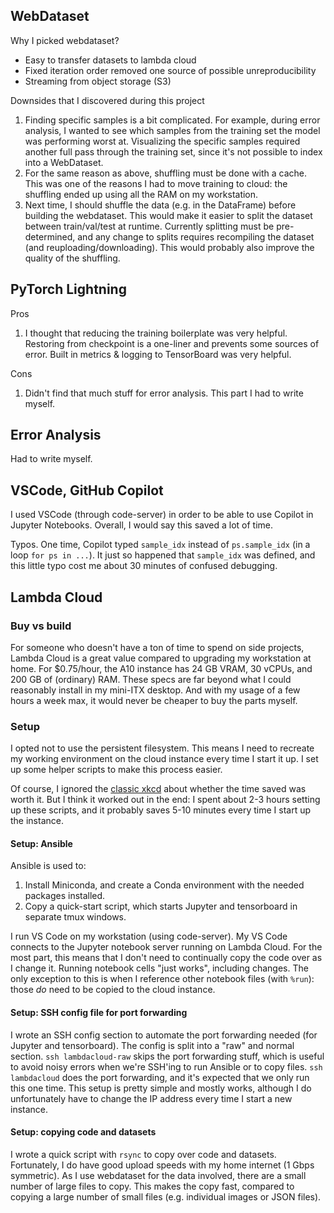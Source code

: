 ## WebDataset

Why I picked webdataset?

- Easy to transfer datasets to lambda cloud
- Fixed iteration order removed one source of possible unreproducibility
- Streaming from object storage (S3)

Downsides that I discovered during this project

1. Finding specific samples is a bit complicated. For example, during error analysis, I wanted to see which samples from the training set the model was performing worst at. Visualizing the specific samples required another full pass through the training set, since it's not possible to index into a WebDataset.
1. For the same reason as above, shuffling must be done with a cache. This was one of the reasons I had to move training to cloud: the shuffling ended up using all the RAM on my workstation.
1. Next time, I should shuffle the data (e.g. in the DataFrame) before building the webdataset.
   This would make it easier to split the dataset between train/val/test at runtime.
   Currently splitting must be pre-determined, and any change to splits requires recompiling the dataset (and reuploading/downloading).
   This would probably also improve the quality of the shuffling.

## PyTorch Lightning

Pros

1. I thought that reducing the training boilerplate was very helpful. Restoring from checkpoint is a one-liner and prevents some sources of error. Built in metrics & logging to TensorBoard was very helpful.

Cons

1. Didn't find that much stuff for error analysis. This part I had to write myself.

## Error Analysis

Had to write myself.

## VSCode, GitHub Copilot

I used VSCode (through code-server) in order to be able to use Copilot in Jupyter Notebooks. Overall, I would say this saved a lot of time.

Typos. One time, Copilot typed `sample_idx` instead of `ps.sample_idx` (in a loop `for ps in ...`). It just so happened that `sample_idx` was defined, and this little typo cost me about 30 minutes of confused debugging.

## Lambda Cloud

### Buy vs build

For someone who doesn't have a ton of time to spend on side projects, Lambda Cloud is a great value compared to upgrading my workstation at home. For $0.75/hour, the A10 instance has 24 GB VRAM, 30 vCPUs, and 200 GB of (ordinary) RAM. These specs are far beyond what I could reasonably install in my mini-ITX desktop. And with my usage of a few hours a week max, it would never be cheaper to buy the parts myself.

### Setup

I opted not to use the persistent filesystem.
This means I need to recreate my working environment on the cloud instance every time I start it up.
I set up some helper scripts to make this process easier.

Of course, I ignored the [classic xkcd](https://xkcd.com/1205/) about whether the time saved was worth it.
But I think it worked out in the end: I spent about 2-3 hours setting up these scripts, and it probably saves 5-10 minutes every time I start up the instance.

#### Setup: Ansible

Ansible is used to:

1. Install Miniconda, and create a Conda environment with the needed packages installed.
1. Copy a quick-start script, which starts Jupyter and tensorboard in separate tmux windows.

I run VS Code on my workstation (using code-server).
My VS Code connects to the Jupyter notebook server running on Lambda Cloud.
For the most part, this means that I don't need to continually copy the code over as I change it.
Running notebook cells "just works", including changes.
The only exception to this is when I reference other notebook files (with `%run`): those *do* need to be copied to the cloud instance.

#### Setup: SSH config file for port forwarding

I wrote an SSH config section to automate the port forwarding needed (for Jupyter and tensorboard).
The config is split into a "raw" and normal section.
`ssh lambdacloud-raw` skips the port forwarding stuff, which is useful to avoid noisy errors when we're SSH'ing to run Ansible or to copy files.
`ssh lambdacloud` does the port forwarding, and it's expected that we only run this one time.
This setup is pretty simple and mostly works, although I do unfortunately have to change the IP address every time I start a new instance.

#### Setup: copying code and datasets

I wrote a quick script with `rsync` to copy over code and datasets.
Fortunately, I do have good upload speeds with my home internet (1 Gbps symmetric).
As I use webdataset for the data involved, there are a small number of large files to copy.
This makes the copy fast, compared to copying a large number of small files (e.g. individual images or JSON files).